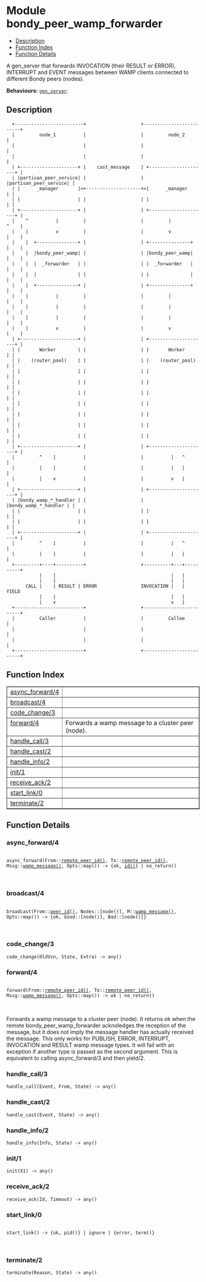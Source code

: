 

# Module bondy_peer_wamp_forwarder #
* [Description](#description)
* [Function Index](#index)
* [Function Details](#functions)

A gen_server that forwards INVOCATION (their RESULT or ERROR), INTERRUPT
and EVENT messages between WAMP clients connected to different Bondy peers
(nodes).

__Behaviours:__ [`gen_server`](gen_server.md).

<a name="description"></a>

## Description ##

```
  +-------------------------+                    +-------------------------+
  |         node_1          |                    |         node_2          |
  |                         |                    |                         |
  |                         |                    |                         |
  | +---------------------+ |    cast_message    | +---------------------+ |
  | |partisan_peer_service| |                    | |partisan_peer_service| |
  | |      _manager       |<+--------------------+>|      _manager       | |
  | |                     | |                    | |                     | |
  | +---------------------+ |                    | +---------------------+ |
  |    ^          |         |                    |         |          ^    |
  |    |          v         |                    |         v          |    |
  |    |  +---------------+ |                    | +---------------+  |    |
  |    |  |bondy_peer_wamp| |                    | |bondy_peer_wamp|  |    |
  |    |  |  _forwarder   | |                    | |  _forwarder   |  |    |
  |    |  |               | |                    | |               |  |    |
  |    |  +---------------+ |                    | +---------------+  |    |
  |    |          |         |                    |         |          |    |
  |    |          |         |                    |         |          |    |
  |    |          |         |                    |         |          |    |
  |    |          v         |                    |         v          |    |
  | +---------------------+ |                    | +---------------------+ |
  | |       Worker        | |                    | |       Worker        | |
  | |    (router_pool)    | |                    | |    (router_pool)    | |
  | |                     | |                    | |                     | |
  | |                     | |                    | |                     | |
  | |                     | |                    | |                     | |
  | |                     | |                    | |                     | |
  | |                     | |                    | |                     | |
  | |                     | |                    | |                     | |
  | |                     | |                    | |                     | |
  | +---------------------+ |                    | +---------------------+ |
  |         ^    |          |                    |          |   ^          |
  |         |    |          |                    |          |   |          |
  |         |    v          |                    |          v   |          |
  | +---------------------+ |                    | +---------------------+ |
  | |bondy_wamp_*_handler | |                    | |bondy_wamp_*_handler | |
  | |                     | |                    | |                     | |
  | |                     | |                    | |                     | |
  | +---------------------+ |                    | +---------------------+ |
  |         ^    |          |                    |          |   ^          |
  |         |    |          |                    |          |   |          |
  +---------+----+----------+                    +----------+---+----------+
            |    |                                          |   |
            |    |                                          |   |
       CALL |    | RESULT | ERROR                INVOCATION |   | YIELD
            |    |                                          |   |
            |    v                                          v   |
  +-------------------------+                    +-------------------------+
  |         Caller          |                    |         Callee          |
  |                         |                    |                         |
  |                         |                    |                         |
  +-------------------------+                    +-------------------------+
```
<a name="index"></a>

## Function Index ##


<table width="100%" border="1" cellspacing="0" cellpadding="2" summary="function index"><tr><td valign="top"><a href="#async_forward-4">async_forward/4</a></td><td></td></tr><tr><td valign="top"><a href="#broadcast-4">broadcast/4</a></td><td></td></tr><tr><td valign="top"><a href="#code_change-3">code_change/3</a></td><td></td></tr><tr><td valign="top"><a href="#forward-4">forward/4</a></td><td>Forwards a wamp message to a cluster peer (node).</td></tr><tr><td valign="top"><a href="#handle_call-3">handle_call/3</a></td><td></td></tr><tr><td valign="top"><a href="#handle_cast-2">handle_cast/2</a></td><td></td></tr><tr><td valign="top"><a href="#handle_info-2">handle_info/2</a></td><td></td></tr><tr><td valign="top"><a href="#init-1">init/1</a></td><td></td></tr><tr><td valign="top"><a href="#receive_ack-2">receive_ack/2</a></td><td></td></tr><tr><td valign="top"><a href="#start_link-0">start_link/0</a></td><td></td></tr><tr><td valign="top"><a href="#terminate-2">terminate/2</a></td><td></td></tr></table>


<a name="functions"></a>

## Function Details ##

<a name="async_forward-4"></a>

### async_forward/4 ###

<pre><code>
async_forward(From::<a href="#type-remote_peer_id">remote_peer_id()</a>, To::<a href="#type-remote_peer_id">remote_peer_id()</a>, Mssg::<a href="#type-wamp_message">wamp_message()</a>, Opts::map()) -&gt; {ok, <a href="#type-id">id()</a>} | no_return()
</code></pre>
<br />

<a name="broadcast-4"></a>

### broadcast/4 ###

<pre><code>
broadcast(From::<a href="#type-peer_id">peer_id()</a>, Nodes::[node()], M::<a href="#type-wamp_message">wamp_message()</a>, Opts::map()) -&gt; {ok, Good::[node()], Bad::[node()]}
</code></pre>
<br />

<a name="code_change-3"></a>

### code_change/3 ###

`code_change(OldVsn, State, Extra) -> any()`

<a name="forward-4"></a>

### forward/4 ###

<pre><code>
forward(From::<a href="#type-remote_peer_id">remote_peer_id()</a>, To::<a href="#type-remote_peer_id">remote_peer_id()</a>, Mssg::<a href="#type-wamp_message">wamp_message()</a>, Opts::map()) -&gt; ok | no_return()
</code></pre>
<br />

Forwards a wamp message to a cluster peer (node). It returns ok when the
remote bondy_peer_wamp_forwarder acknoledges the reception of the message,
but it does not imply the message handler has actually received the message.
This only works for PUBLISH, ERROR, INTERRUPT, INVOCATION and RESULT wamp
message types. It will fail with an exception if another type is passed
as the second argument.
This is equivalent to calling async_forward/3 and then yield/2.

<a name="handle_call-3"></a>

### handle_call/3 ###

`handle_call(Event, From, State) -> any()`

<a name="handle_cast-2"></a>

### handle_cast/2 ###

`handle_cast(Event, State) -> any()`

<a name="handle_info-2"></a>

### handle_info/2 ###

`handle_info(Info, State) -> any()`

<a name="init-1"></a>

### init/1 ###

`init(X1) -> any()`

<a name="receive_ack-2"></a>

### receive_ack/2 ###

`receive_ack(Id, Timeout) -> any()`

<a name="start_link-0"></a>

### start_link/0 ###

<pre><code>
start_link() -&gt; {ok, pid()} | ignore | {error, term()}
</code></pre>
<br />

<a name="terminate-2"></a>

### terminate/2 ###

`terminate(Reason, State) -> any()`

